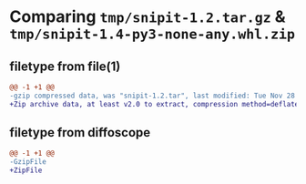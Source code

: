 # Comparing `tmp/snipit-1.2.tar.gz` & `tmp/snipit-1.4-py3-none-any.whl.zip`

## filetype from file(1)

```diff
@@ -1 +1 @@
-gzip compressed data, was "snipit-1.2.tar", last modified: Tue Nov 28 14:26:38 2023, max compression
+Zip archive data, at least v2.0 to extract, compression method=deflate
```

## filetype from diffoscope

```diff
@@ -1 +1 @@
-GzipFile
+ZipFile
```

